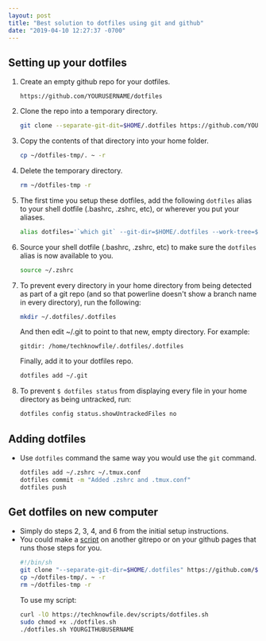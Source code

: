 ```yaml
---
layout: post
title: "Best solution to dotfiles using git and github"
date: "2019-04-10 12:27:37 -0700"
---
```


## Setting up your dotfiles
1. Create an empty github repo for your dotfiles.
	```
	https://github.com/YOURUSERNAME/dotfiles
	```
1. Clone the repo into a temporary directory.

	```sh
	git clone --separate-git-dit=$HOME/.dotfiles https://github.com/YOURUSERNAME/dotfiles $HOME/dotfiles-tmp
	```
2. Copy the contents of that directory into your home folder.
	```sh
	cp ~/dotfiles-tmp/. ~ -r
	```

3. Delete the temporary directory.
	```sh
	rm ~/dotfiles-tmp -r
	```

4. The first time you setup these dotfiles, add the following `dotfiles` alias to your shell dotfile (.bashrc, .zshrc, etc), or wherever you put your aliases.
	```sh
	alias dotfiles='`which git` --git-dir=$HOME/.dotfiles --work-tree=$HOME'
	```

5. Source your shell dotfile (.bashrc, .zshrc, etc) to make sure the `dotfiles` alias is now available to you.
	```sh
	source ~/.zshrc
	```

6. To prevent every directory in your home directory from being detected as part of a git repo (and so that powerline doesn't show a branch name in every directory), run the following:
	```sh
	mkdir ~/.dotfiles/.dotfiles
	```
	And then edit ~/.git to point to that new, empty directory. For example:
	```
	gitdir: /home/techknowfile/.dotfiles/.dotfiles
	```
	Finally, add it to your dotfiles repo.
	```sh
	dotfiles add ~/.git
	```

7. To prevent `$ dotfiles status` from displaying every file in your home directory as being untracked, run:
	```sh
	dotfiles config status.showUntrackedFiles no
	```

## Adding dotfiles
* Use `dotfiles` command the same way you would use the `git` command.
	```sh
	dotfiles add ~/.zshrc ~/.tmux.conf
	dotfiles commit -m "Added .zshrc and .tmux.conf"
	dotfiles push
	```

## Get dotfiles on new computer
* Simply do steps 2, 3, 4, and 6 from the initial setup instructions.
* You could make a [script](scripts/dotfiles.sh) on another gitrepo or on your github pages that runs those steps for you.
	```sh
	#!/bin/sh
	git clone "--separate-git-dir=$HOME/.dotfiles" https://github.com/$1/dotfiles $HOME/dotfiles-tmp
	cp ~/dotfiles-tmp/. ~ -r
	rm ~/dotfiles-tmp -r
	```
	To use my script:
	```sh
	curl -lO https://techknowfile.dev/scripts/dotfiles.sh
	sudo chmod +x ./dotfiles.sh
	./dotfiles.sh YOURGITHUBUSERNAME
	```


